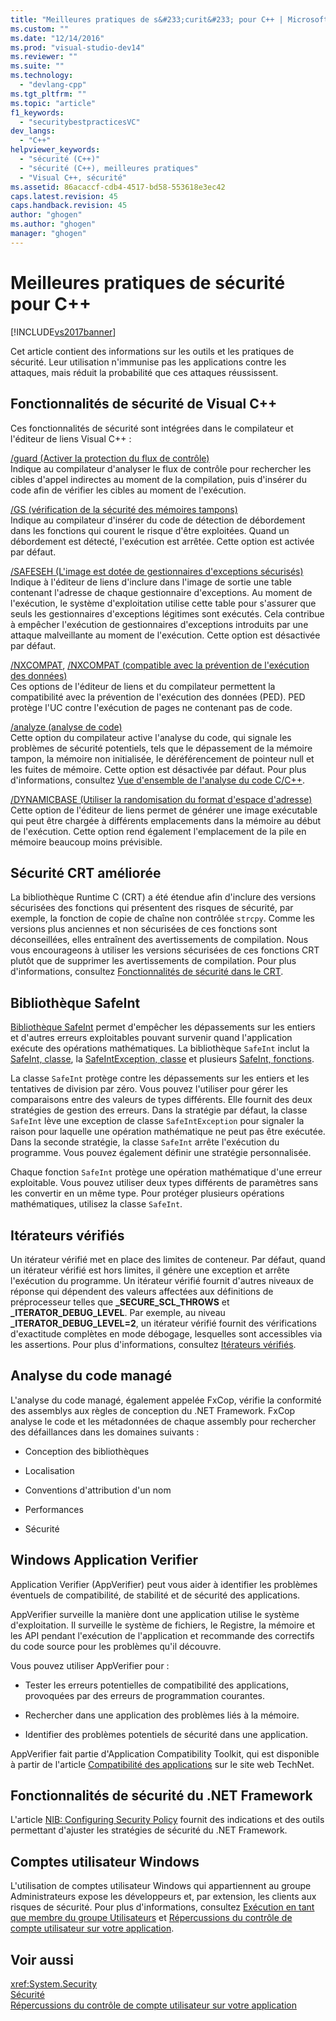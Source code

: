 ```yaml
---
title: "Meilleures pratiques de s&#233;curit&#233; pour C++ | Microsoft Docs"
ms.custom: ""
ms.date: "12/14/2016"
ms.prod: "visual-studio-dev14"
ms.reviewer: ""
ms.suite: ""
ms.technology: 
  - "devlang-cpp"
ms.tgt_pltfrm: ""
ms.topic: "article"
f1_keywords: 
  - "securitybestpracticesVC"
dev_langs: 
  - "C++"
helpviewer_keywords: 
  - "sécurité (C++)"
  - "sécurité (C++), meilleures pratiques"
  - "Visual C++, sécurité"
ms.assetid: 86acaccf-cdb4-4517-bd58-553618e3ec42
caps.latest.revision: 45
caps.handback.revision: 45
author: "ghogen"
ms.author: "ghogen"
manager: "ghogen"
---
```

# Meilleures pratiques de s&#233;curit&#233; pour C++
[!INCLUDE[vs2017banner](../assembler/inline/includes/vs2017banner.md)]

Cet article contient des informations sur les outils et les pratiques de sécurité.  Leur utilisation n'immunise pas les applications contre les attaques, mais réduit la probabilité que ces attaques réussissent.  
  
## Fonctionnalités de sécurité de Visual C\+\+  
 Ces fonctionnalités de sécurité sont intégrées dans le compilateur et l'éditeur de liens Visual C\+\+ :  
  
 [\/guard \(Activer la protection du flux de contrôle\)](../build/reference/guard-enable-control-flow-guard.md)  
 Indique au compilateur d'analyser le flux de contrôle pour rechercher les cibles d'appel indirectes au moment de la compilation, puis d'insérer du code afin de vérifier les cibles au moment de l'exécution.  
  
 [\/GS \(vérification de la sécurité des mémoires tampons\)](../build/reference/gs-buffer-security-check.md)  
 Indique au compilateur d'insérer du code de détection de débordement dans les fonctions qui courent le risque d'être exploitées.  Quand un débordement est détecté, l'exécution est arrêtée.  Cette option est activée par défaut.  
  
 [\/SAFESEH \(L'image est dotée de gestionnaires d'exceptions sécurisés\)](../build/reference/safeseh-image-has-safe-exception-handlers.md)  
 Indique à l'éditeur de liens d'inclure dans l'image de sortie une table contenant l'adresse de chaque gestionnaire d'exceptions.  Au moment de l'exécution, le système d'exploitation utilise cette table pour s'assurer que seuls les gestionnaires d'exceptions légitimes sont exécutés.  Cela contribue à empêcher l'exécution de gestionnaires d'exceptions introduits par une attaque malveillante au moment de l'exécution.  Cette option est désactivée par défaut.  
  
 [\/NXCOMPAT](../build/reference/nxcompat.md), [\/NXCOMPAT \(compatible avec la prévention de l'exécution des données\)](../build/reference/nxcompat-compatible-with-data-execution-prevention.md)  
 Ces options de l'éditeur de liens et du compilateur permettent la compatibilité avec la prévention de l'exécution des données \(PED\).  PED protège l'UC contre l'exécution de pages ne contenant pas de code.  
  
 [\/analyze \(analyse de code\)](../build/reference/analyze-code-analysis.md)  
 Cette option du compilateur active l'analyse du code, qui signale les problèmes de sécurité potentiels, tels que le dépassement de la mémoire tampon, la mémoire non initialisée, le déréférencement de pointeur null et les fuites de mémoire.  Cette option est désactivée par défaut.  Pour plus d'informations, consultez [Vue d'ensemble de l'analyse du code C\/C\+\+](../Topic/Code%20Analysis%20for%20C-C++%20Overview.md).  
  
 [\/DYNAMICBASE \(Utiliser la randomisation du format d'espace d'adresse\)](../build/reference/dynamicbase-use-address-space-layout-randomization.md)  
 Cette option de l'éditeur de liens permet de générer une image exécutable qui peut être chargée à différents emplacements dans la mémoire au début de l'exécution.  Cette option rend également l'emplacement de la pile en mémoire beaucoup moins prévisible.  
  
## Sécurité CRT améliorée  
 La bibliothèque Runtime C \(CRT\) a été étendue afin d'inclure des versions sécurisées des fonctions qui présentent des risques de sécurité, par exemple, la fonction de copie de chaîne non contrôlée `strcpy`.  Comme les versions plus anciennes et non sécurisées de ces fonctions sont déconseillées, elles entraînent des avertissements de compilation.  Nous vous encourageons à utiliser les versions sécurisées de ces fonctions CRT plutôt que de supprimer les avertissements de compilation.  Pour plus d'informations, consultez [Fonctionnalités de sécurité dans le CRT](../c-runtime-library/security-features-in-the-crt.md).  
  
## Bibliothèque SafeInt  
 [Bibliothèque SafeInt](../windows/safeint-library.md) permet d'empêcher les dépassements sur les entiers et d'autres erreurs exploitables pouvant survenir quand l'application exécute des opérations mathématiques.  La bibliothèque `SafeInt` inclut la [SafeInt, classe](../windows/safeint-class.md), la [SafeIntException, classe](../windows/safeintexception-class.md) et plusieurs [SafeInt, fonctions](../windows/safeint-functions.md).  
  
 La classe `SafeInt` protège contre les dépassements sur les entiers et les tentatives de division par zéro.  Vous pouvez l'utiliser pour gérer les comparaisons entre des valeurs de types différents.  Elle fournit des deux stratégies de gestion des erreurs.  Dans la stratégie par défaut, la classe `SafeInt` lève une exception de classe `SafeIntException` pour signaler la raison pour laquelle une opération mathématique ne peut pas être exécutée.  Dans la seconde stratégie, la classe `SafeInt` arrête l'exécution du programme.  Vous pouvez également définir une stratégie personnalisée.  
  
 Chaque fonction `SafeInt` protège une opération mathématique d'une erreur exploitable.  Vous pouvez utiliser deux types différents de paramètres sans les convertir en un même type.  Pour protéger plusieurs opérations mathématiques, utilisez la classe `SafeInt`.  
  
## Itérateurs vérifiés  
 Un itérateur vérifié met en place des limites de conteneur.  Par défaut, quand un itérateur vérifié est hors limites, il génère une exception et arrête l'exécution du programme.  Un itérateur vérifié fournit d'autres niveaux de réponse qui dépendent des valeurs affectées aux définitions de préprocesseur telles que **\_SECURE\_SCL\_THROWS** et **\_ITERATOR\_DEBUG\_LEVEL**.  Par exemple, au niveau **\_ITERATOR\_DEBUG\_LEVEL\=2**, un itérateur vérifié fournit des vérifications d'exactitude complètes en mode débogage, lesquelles sont accessibles via les assertions.  Pour plus d'informations, consultez [Itérateurs vérifiés](../standard-library/checked-iterators.md).  
  
## Analyse du code managé  
 L'analyse du code managé, également appelée FxCop, vérifie la conformité des assemblys aux règles de conception du .NET Framework.  FxCop analyse le code et les métadonnées de chaque assembly pour rechercher des défaillances dans les domaines suivants :  
  
-   Conception des bibliothèques  
  
-   Localisation  
  
-   Conventions d'attribution d'un nom  
  
-   Performances  
  
-   Sécurité  
  
## Windows Application Verifier  
 Application Verifier \(AppVerifier\) peut vous aider à identifier les problèmes éventuels de compatibilité, de stabilité et de sécurité des applications.  
  
 AppVerifier surveille la manière dont une application utilise le système d'exploitation.  Il surveille le système de fichiers, le Registre, la mémoire et les API pendant l'exécution de l'application et recommande des correctifs du code source pour les problèmes qu'il découvre.  
  
 Vous pouvez utiliser AppVerifier pour :  
  
-   Tester les erreurs potentielles de compatibilité des applications, provoquées par des erreurs de programmation courantes.  
  
-   Rechercher dans une application des problèmes liés à la mémoire.  
  
-   Identifier des problèmes potentiels de sécurité dans une application.  
  
 AppVerifier fait partie d'Application Compatibility Toolkit, qui est disponible à partir de l'article [Compatibilité des applications](http://go.microsoft.com/fwlink/?LinkId=91277) sur le site web TechNet.  
  
## Fonctionnalités de sécurité du .NET Framework  
 L'article [NIB: Configuring Security Policy](http://msdn.microsoft.com/fr-fr/0f130bcd-1bba-4346-b231-0bcca7dab1a4) fournit des indications et des outils permettant d'ajuster les stratégies de sécurité du .NET Framework.  
  
## Comptes utilisateur Windows  
 L'utilisation de comptes utilisateur Windows qui appartiennent au groupe Administrateurs expose les développeurs et, par extension, les clients aux risques de sécurité.  Pour plus d'informations, consultez [Exécution en tant que membre du groupe Utilisateurs](../top/running-as-a-member-of-the-users-group.md) et [Répercussions du contrôle de compte utilisateur sur votre application](../top/how-user-account-control-uac-affects-your-application.md).  
  
## Voir aussi  
 <xref:System.Security>   
 [Sécurité](../Topic/Security%20in%20the%20.NET%20Framework.md)   
 [Répercussions du contrôle de compte utilisateur sur votre application](../top/how-user-account-control-uac-affects-your-application.md)